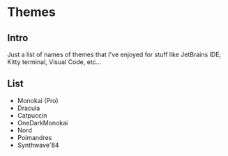 # Themes

## Intro

Just a list of names of themes that I've enjoyed for stuff like JetBrains IDE, Kitty terminal, Visual Code, etc...

## List

- Monokai (Pro)
- Dracula
- Catpuccin
- OneDarkMonokai
- Nord
- Poimandres
- Synthwave'84
